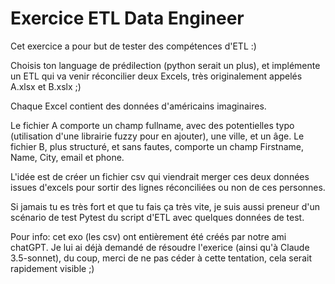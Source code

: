 # Exercice ETL Data Engineer

Cet exercice a pour but de tester des compétences d'ETL :)

Choisis ton language de prédilection (python serait un plus), et implémente un ETL qui va venir réconcilier deux Excels, très originalement appelés A.xlsx et B.xslx ;)

Chaque Excel contient des données d'américains imaginaires.

Le fichier A comporte un champ fullname, avec des potentielles typo (utilisation d'une librairie fuzzy pour en ajouter), une ville, et un âge.
Le fichier B, plus structuré, et sans fautes, comporte un champ Firstname, Name, City, email et phone.

L'idée est de créer un fichier csv qui viendrait merger ces deux données issues d'excels pour sortir des lignes réconciliées ou non de ces personnes.

Si jamais tu es très fort et que tu fais ça très vite, je suis aussi preneur d'un scénario de test Pytest du script d'ETL avec quelques données de test.

Pour info: cet exo (les csv) ont entièrement été créés par notre ami chatGPT.
Je lui ai déjà demandé de résoudre l'exerice (ainsi qu'à Claude 3.5-sonnet), du coup, merci de ne pas céder à cette tentation, cela serait rapidement visible ;)
